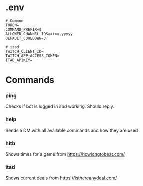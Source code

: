 # .env
```
# Common
TOKEN=
COMMAND_PREFIX=$
ALLOWED_CHANNEL_IDS=xxxx,yyyyy
DEFAULT_COOLDOWN=3

# itad
TWITCH_CLIENT_ID=
TWITCH_APP_ACCESS_TOKEN=
ITAD_APIKEY=
```

# Commands

### ping
Checks if bot is logged in and working. Should reply.

### help
Sends a DM with all available commands and how they are used

### hltb
Shows times for a game from https://howlongtobeat.com/

### itad
Shows current deals from https://isthereanydeal.com/